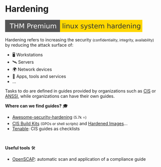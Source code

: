 # Hardening

[![linuxsystemhardening](../../_badges/thmp/linuxsystemhardening.svg)](https://tryhackme.com/room/linuxsystemhardening)

<div class="row row-cols-lg-2"><div>

Hardening refers to increasing the security <small>(confidentiality, integrity, availability)</small> by reducing the attack surface of:

* 🖥️ Workstations
* 🛰️ Servers
* 🌍 Network devices
* 📂 Apps, tools and services
* ...

Tasks to do are defined in guides provided by organizations such as [CIS](https://www.cisecurity.org/cis-benchmarks) or [ANSSI](https://cyber.gouv.fr/publications/recommandations-de-securite-relatives-un-systeme-gnulinux), while organizations can have their own guides.
</div><div>

**Where can we find guides?** 🎓

* [Awesome-security-hardening](https://github.com/decalage2/awesome-security-hardening) <small>(5.7k ⭐)</small> 
* [CIS Build Kits](https://learn.cisecurity.org/build-kits) <small>(GPOs or shell scripts)</small> and [Hardened Images](https://www.cisecurity.org/cis-hardened-images)... 
* [Tenable](https://www.tenable.com/audits): CIS guides as checklists

<br>

**Useful tools** 🛠️

* [OpenSCAP](/cybersecurity/blue-team/tools/hardening/openscap/index.md): automatic scan and application of a compliance guide 
</div></div>